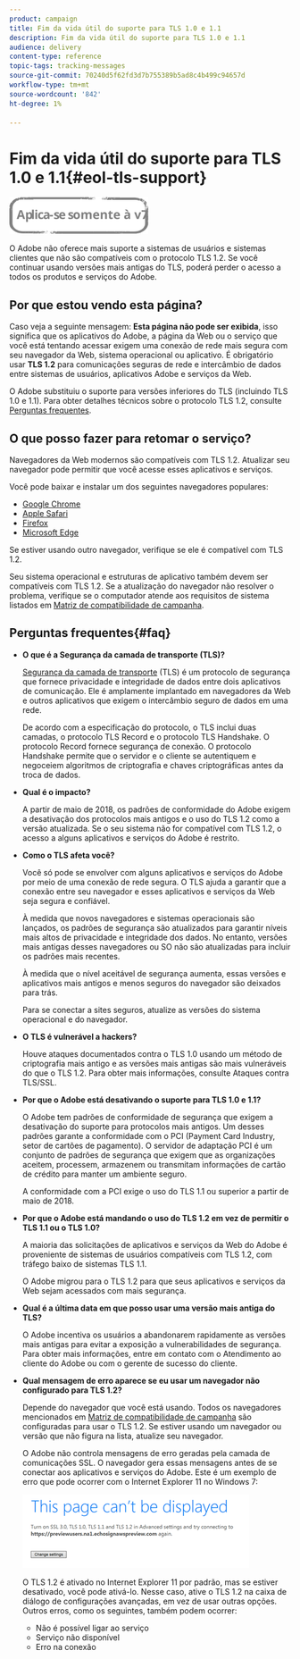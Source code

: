 ```yaml
---
product: campaign
title: Fim da vida útil do suporte para TLS 1.0 e 1.1
description: Fim da vida útil do suporte para TLS 1.0 e 1.1
audience: delivery
content-type: reference
topic-tags: tracking-messages
source-git-commit: 70240d5f62fd3d7b755389b5ad8c4b499c94657d
workflow-type: tm+mt
source-wordcount: '842'
ht-degree: 1%

---
```


# Fim da vida útil do suporte para TLS 1.0 e 1.1{#eol-tls-support}

![](../../assets/v7-only.svg)

O Adobe não oferece mais suporte a sistemas de usuários e sistemas clientes que não são compatíveis com o protocolo TLS 1.2. Se você continuar usando versões mais antigas do TLS, poderá perder o acesso a todos os produtos e serviços do Adobe.

## Por que estou vendo esta página?

Caso veja a seguinte mensagem: **Esta página não pode ser exibida**, isso significa que os aplicativos do Adobe, a página da Web ou o serviço que você está tentando acessar exigem uma conexão de rede mais segura com seu navegador da Web, sistema operacional ou aplicativo. É obrigatório usar **TLS 1.2** para comunicações seguras de rede e intercâmbio de dados entre sistemas de usuários, aplicativos Adobe e serviços da Web.

O Adobe substituiu o suporte para versões inferiores do TLS (incluindo TLS 1.0 e 1.1). Para obter detalhes técnicos sobre o protocolo TLS 1.2, consulte [Perguntas frequentes](#faq).

## O que posso fazer para retomar o serviço?

Navegadores da Web modernos são compatíveis com TLS 1.2. Atualizar seu navegador pode permitir que você acesse esses aplicativos e serviços.

Você pode baixar e instalar um dos seguintes navegadores populares:

* [Google Chrome](https://www.google.com/chrome/)
* [Apple Safari](https://www.apple.com/safari/)
* [Firefox](https://www.mozilla.org/en-US/firefox/new/)
* [Microsoft Edge](https://www.microsoft.com/en-us/edge)

Se estiver usando outro navegador, verifique se ele é compatível com TLS 1.2.

Seu sistema operacional e estruturas de aplicativo também devem ser compatíveis com TLS 1.2. Se a atualização do navegador não resolver o problema, verifique se o computador atende aos requisitos de sistema listados em [Matriz de compatibilidade de campanha](../../rn/using/compatibility-matrix.md).

## Perguntas frequentes{#faq}

* **O que é a Segurança da camada de transporte (TLS)?**

   [Segurança da camada de transporte](https://en.wikipedia.org/wiki/Transport_Layer_Security) (TLS) é um protocolo de segurança que fornece privacidade e integridade de dados entre dois aplicativos de comunicação. Ele é amplamente implantado em navegadores da Web e outros aplicativos que exigem o intercâmbio seguro de dados em uma rede.

   De acordo com a especificação do protocolo, o TLS inclui duas camadas, o protocolo TLS Record e o protocolo TLS Handshake. O protocolo Record fornece segurança de conexão. O protocolo Handshake permite que o servidor e o cliente se autentiquem e negoceiem algoritmos de criptografia e chaves criptográficas antes da troca de dados.

* **Qual é o impacto?**

   A partir de maio de 2018, os padrões de conformidade do Adobe exigem a desativação dos protocolos mais antigos e o uso do TLS 1.2 como a versão atualizada. Se o seu sistema não for compatível com TLS 1.2, o acesso a alguns aplicativos e serviços do Adobe é restrito.

* **Como o TLS afeta você?**

   Você só pode se envolver com alguns aplicativos e serviços do Adobe por meio de uma conexão de rede segura. O TLS ajuda a garantir que a conexão entre seu navegador e esses aplicativos e serviços da Web seja segura e confiável.

   À medida que novos navegadores e sistemas operacionais são lançados, os padrões de segurança são atualizados para garantir níveis mais altos de privacidade e integridade dos dados. No entanto, versões mais antigas desses navegadores ou SO não são atualizadas para incluir os padrões mais recentes.

   À medida que o nível aceitável de segurança aumenta, essas versões e aplicativos mais antigos e menos seguros do navegador são deixados para trás.

   Para se conectar a sites seguros, atualize as versões do sistema operacional e do navegador.

* **O TLS é vulnerável a hackers?**

   Houve ataques documentados contra o TLS 1.0 usando um método de criptografia mais antigo e as versões mais antigas são mais vulneráveis do que o TLS 1.2. Para obter mais informações, consulte Ataques contra TLS/SSL.

* **Por que o Adobe está desativando o suporte para TLS 1.0 e 1.1?**

   O Adobe tem padrões de conformidade de segurança que exigem a desativação do suporte para protocolos mais antigos. Um desses padrões garante a conformidade com o PCI (Payment Card Industry, setor de cartões de pagamento). O servidor de adaptação PCI é um conjunto de padrões de segurança que exigem que as organizações aceitem, processem, armazenem ou transmitam informações de cartão de crédito para manter um ambiente seguro.

   A conformidade com a PCI exige o uso do TLS 1.1 ou superior a partir de maio de 2018.

* **Por que o Adobe está mandando o uso do TLS 1.2 em vez de permitir o TLS 1.1 ou o TLS 1.0?**

   A maioria das solicitações de aplicativos e serviços da Web do Adobe é proveniente de sistemas de usuários compatíveis com TLS 1.2, com tráfego baixo de sistemas TLS 1.1.

   O Adobe migrou para o TLS 1.2 para que seus aplicativos e serviços da Web sejam acessados com mais segurança.

* **Qual é a última data em que posso usar uma versão mais antiga do TLS?**

   O Adobe incentiva os usuários a abandonarem rapidamente as versões mais antigas para evitar a exposição a vulnerabilidades de segurança. Para obter mais informações, entre em contato com o Atendimento ao cliente do Adobe ou com o gerente de sucesso do cliente.

* **Qual mensagem de erro aparece se eu usar um navegador não configurado para TLS 1.2?**

   Depende do navegador que você está usando. Todos os navegadores mencionados em [Matriz de compatibilidade de campanha](../../rn/using/compatibility-matrix.md) são configuradas para usar o TLS 1.2. Se estiver usando um navegador ou versão que não figura na lista, atualize seu navegador.

   O Adobe não controla mensagens de erro geradas pela camada de comunicações SSL. O navegador gera essas mensagens antes de se conectar aos aplicativos e serviços do Adobe. Este é um exemplo de erro que pode ocorrer com o Internet Explorer 11 no Windows 7:

   ![](assets/do-not-translate/page-not-displayed.png)

   O TLS 1.2 é ativado no Internet Explorer 11 por padrão, mas se estiver desativado, você pode ativá-lo. Nesse caso, ative o TLS 1.2 na caixa de diálogo de configurações avançadas, em vez de usar outras opções. Outros erros, como os seguintes, também podem ocorrer:

   * Não é possível ligar ao serviço
   * Serviço não disponível
   * Erro na conexão
